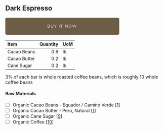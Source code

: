 ## Dark Espresso
> 

[![Buy Now](/assets/images/buy-now.png "Buy Now")](https://shop.osocra.com/collections/bars/products/22032111)

| Item | Quantity | UoM  |
| :---     | ---:    | :--- |
| Cacao Beans  | 0.6    | lb    |
| Cacao Butter   | 0.2    | lb    |
| Cane Sugar   | 0.2   | lb      |

3% of each bar is whole roasted coffee beans, which is roughly 10 whole coffee beans


#### Raw Materials
- [ ] Organic Cacao Beans -  Equador / Camino Verde [[1](/vendors)]
- [ ] Organic Cacao Butter - Peru, Natural [[1](/vendors)]
- [ ] Organic Cane Sugar [[9](/vendors)]
- [ ] Organic Coffee [[10](/vendors)]
